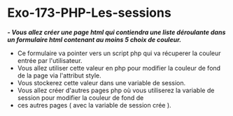 # Exo-173-PHP-Les-sessions

***- Vous allez créer une page html qui contiendra une liste déroulante dans un formulaire html contenant au moins 
5 choix de couleur.***
- Ce formulaire va pointer vers un script php qui va récuperer la couleur entrée par l'utilisateur.
- Vous allez utiliser cette valeur en php pour modifier la couleur de fond de la page via l'attribut style.
- Vous stockerez cette valeur dans une variable de session.
- Vous allez créer d'autres pages php où vous utiliserez la variable de session pour modifier la couleur de fond de 
- ces autres pages ( avec la variable de session crée ).